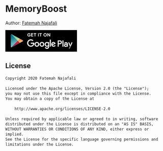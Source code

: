# MemoryBoost

Author: [Fatemah Najafali](https://www.linkedin.com/in/fatemahnajafali)

[![](https://github.com/fsnajafali/MemoryBoost/blob/master/app/src/main/googleplayicon.jpg)](https://play.google.com/store/apps/details?id=com.fsnajafali.memoryboost)

## License

    Copyright 2020 Fatemah Najafali

    Licensed under the Apache License, Version 2.0 (the "License");
    you may not use this file except in compliance with the License.
    You may obtain a copy of the License at

        http://www.apache.org/licenses/LICENSE-2.0

    Unless required by applicable law or agreed to in writing, software
    distributed under the License is distributed on an "AS IS" BASIS,
    WITHOUT WARRANTIES OR CONDITIONS OF ANY KIND, either express or implied.
    See the License for the specific language governing permissions and
    limitations under the License.
